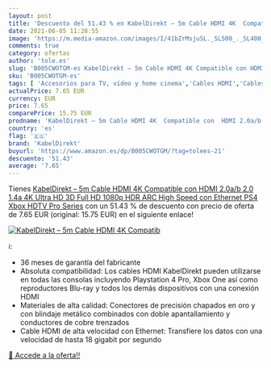 ```yaml
---
layout: post
title: 'Descuento del 51.43 % en KabelDirekt – 5m Cable HDMI 4K  Compatib'
date: 2021-06-05 11:28:55
image: 'https://m.media-amazon.com/images/I/41bZrMsjuSL._SL500_._SL400_.jpg'
comments: true
category: ofertas
author: 'tole.es'
slug: 'B005CWOTGM-es KabelDirekt – 5m Cable HDMI 4K Compatible con HDMI 2.0a/b...'
sku: 'B005CWOTGM-es'
tags: [ 'Accesorios para TV, vídeo y home cinema','Cables HDMI','Cables para TV, vídeo y home cinema','Electrónica','TV, vídeo y home cinema','kabeldirekt','ps4','xbox', ]
actualPrice: 7.65 EUR
currency: EUR
price: 7.65
comparePrice: 15.75 EUR
prodname: 'KabelDirekt – 5m Cable HDMI 4K  Compatible con  HDMI 2.0a/b  2.0  1.4a  4K Ultra HD  3D  Full HD 1080p  HDR  ARC High Speed con Ethernet  PS4  Xbox  HDTV   Pro Series'
country: 'es'
flag: '🇪🇸'
brand: 'KabelDirekt'
buyurl: 'https://www.amazon.es/dp/B005CWOTGM/?tag=tolees-21'
descuento: '51.43'
average: '7.65'
---
```


Tienes [KabelDirekt – 5m Cable HDMI 4K  Compatible con  HDMI 2.0a/b  2.0  1.4a  4K Ultra HD  3D  Full HD 1080p  HDR  ARC High Speed con Ethernet  PS4  Xbox  HDTV   Pro Series](https://www.amazon.es/dp/B005CWOTGM/?tag=tolees-21) con un 51.43 % de descuento con precio de oferta de 7.65 EUR (original: 15.75 EUR) en el siguiente enlace!

[![KabelDirekt – 5m Cable HDMI 4K  Compatib](https://m.media-amazon.com/images/I/41bZrMsjuSL._SL500_._SL400_.jpg)](https://www.amazon.es/dp/B005CWOTGM/?tag=tolees-21)

ℹ️:

- 36 meses de garantía del fabricante
- Absoluta compatibilidad: Los cables HDMI KabelDirekt pueden utilizarse en todas las consolas incluyendo Playstation 4 Pro, Xbox One así como reproductores Blu-ray y todos los demás dispositivos con una conexión HDMI
- Materiales de alta calidad: Conectores de precisión chapados en oro y con blindaje metálico combinados con doble apantallamiento y conductores de cobre trenzados
- Cable HDMI de alta velocidad con Ethernet: Transfiere los datos con una velocidad de hasta 18 gigabit por segundo

[🛒 Accede a la oferta!!](https://www.amazon.es/dp/B005CWOTGM/?tag=tolees-21)
